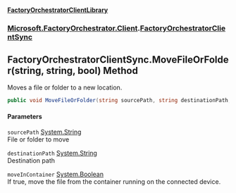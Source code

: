 #### [FactoryOrchestratorClientLibrary](./FactoryOrchestratorClientLibrary.md 'FactoryOrchestratorClientLibrary')
### [Microsoft.FactoryOrchestrator.Client](./Microsoft-FactoryOrchestrator-Client.md 'Microsoft.FactoryOrchestrator.Client').[FactoryOrchestratorClientSync](./Microsoft-FactoryOrchestrator-Client-FactoryOrchestratorClientSync.md 'Microsoft.FactoryOrchestrator.Client.FactoryOrchestratorClientSync')
## FactoryOrchestratorClientSync.MoveFileOrFolder(string, string, bool) Method
Moves a file or folder to a new location.  
```csharp
public void MoveFileOrFolder(string sourcePath, string destinationPath, bool moveInContainer=false);
```
#### Parameters
<a name='Microsoft-FactoryOrchestrator-Client-FactoryOrchestratorClientSync-MoveFileOrFolder(string_string_bool)-sourcePath'></a>
`sourcePath` [System.String](https://docs.microsoft.com/en-us/dotnet/api/System.String 'System.String')  
File or folder to move  
  
<a name='Microsoft-FactoryOrchestrator-Client-FactoryOrchestratorClientSync-MoveFileOrFolder(string_string_bool)-destinationPath'></a>
`destinationPath` [System.String](https://docs.microsoft.com/en-us/dotnet/api/System.String 'System.String')  
Destination path  
  
<a name='Microsoft-FactoryOrchestrator-Client-FactoryOrchestratorClientSync-MoveFileOrFolder(string_string_bool)-moveInContainer'></a>
`moveInContainer` [System.Boolean](https://docs.microsoft.com/en-us/dotnet/api/System.Boolean 'System.Boolean')  
If true, move the file from the container running on the connected device.  
  
